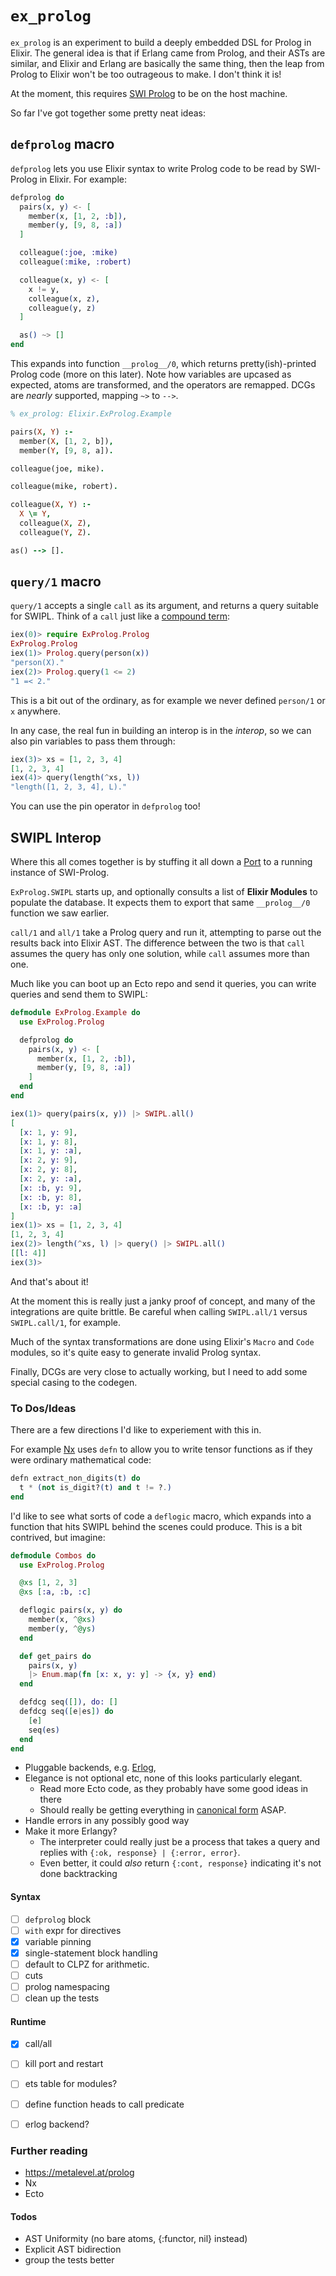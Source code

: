 # `ex_prolog`

`ex_prolog` is an experiment to build a deeply embedded DSL for Prolog in Elixir. The general idea is that if Erlang came from Prolog, and their ASTs are similar, and Elixir and Erlang are basically the same thing, then the leap from Prolog to Elixir won't be too outrageous to make. I don't think it is!

At the moment, this requires [SWI Prolog](https://www.swi-prolog.org/) to be on the host machine.

So far I've got together some pretty neat ideas:

## `defprolog` macro

`defprolog` lets you use Elixir syntax to write Prolog code to be read by SWI-Prolog in Elixir. For example:

```elixir
defprolog do
  pairs(x, y) <- [
    member(x, [1, 2, :b]),
    member(y, [9, 8, :a])
  ]

  colleague(:joe, :mike)
  colleague(:mike, :robert)

  colleague(x, y) <- [
    x != y,
    colleague(x, z),
    colleague(y, z)
  ]

  as() ~> []
end
```

This expands into function `__prolog__/0`, which returns pretty(ish)-printed Prolog code (more on this later). Note how variables are upcased as expected, atoms are transformed, and the operators are remapped. DCGs are _nearly_ supported, mapping `~>` to `-->`.

```prolog
% ex_prolog: Elixir.ExProlog.Example

pairs(X, Y) :-
  member(X, [1, 2, b]),
  member(Y, [9, 8, a]).

colleague(joe, mike).

colleague(mike, robert).

colleague(X, Y) :-
  X \= Y,
  colleague(X, Z),
  colleague(Y, Z).

as() --> [].
```

## `query/1` macro

`query/1` accepts a single `call` as its argument, and returns a query suitable for SWIPL. Think of a `call` just like a [compound term](https://www.metalevel.at/prolog/data):

```elixir
iex(0)> require ExProlog.Prolog
ExProlog.Prolog
iex(1)> Prolog.query(person(x))
"person(X)."
iex(2)> Prolog.query(1 <= 2)
"1 =< 2."
```

This is a bit out of the ordinary, as for example we never defined `person/1` or `x` anywhere.

In any case, the real fun in building an interop is in the _interop_, so we can also pin variables to pass them through:

```elixir
iex(3)> xs = [1, 2, 3, 4]
[1, 2, 3, 4]
iex(4)> query(length(^xs, l))
"length([1, 2, 3, 4], L)."
```

You can use the pin operator in `defprolog` too!

## SWIPL Interop

Where this all comes together is by stuffing it all down a [Port](https://hexdocs.pm/elixir/1.15.7/Port.html) to a running instance of SWI-Prolog.

`ExProlog.SWIPL` starts up, and optionally consults a list of **Elixir Modules** to populate the database. It expects them to export that same `__prolog__/0` function we saw earlier.

`call/1` and `all/1` take a Prolog query and run it, attempting to parse out the results back into Elixir AST. The difference between the two is that `call` assumes the query has only one solution, while `call` assumes more than one.

Much like you can boot up an Ecto repo and send it queries, you can write queries and send them to SWIPL:

```elixir
defmodule ExProlog.Example do
  use ExProlog.Prolog

  defprolog do
    pairs(x, y) <- [
      member(x, [1, 2, :b]),
      member(y, [9, 8, :a])
    ]
  end
end
```

```elixir
iex(1)> query(pairs(x, y)) |> SWIPL.all()
[
  [x: 1, y: 9],
  [x: 1, y: 8],
  [x: 1, y: :a],
  [x: 2, y: 9],
  [x: 2, y: 8],
  [x: 2, y: :a],
  [x: :b, y: 9],
  [x: :b, y: 8],
  [x: :b, y: :a]
]
iex(1)> xs = [1, 2, 3, 4]
[1, 2, 3, 4]
iex(2)> length(^xs, l) |> query() |> SWIPL.all()
[[l: 4]]
iex(3)> 
```

And that's about it!

At the moment this is really just a janky proof of concept, and many of the integrations are quite brittle. Be careful when calling `SWIPL.all/1` versus `SWIPL.call/1`, for example.

Much of the syntax transformations are done using Elixir's `Macro` and `Code` modules, so it's quite easy to generate invalid Prolog syntax.

Finally, DCGs are very close to actually working, but I need to add some special casing to the codegen.

### To Dos/Ideas

There are a few directions I'd like to experiement with this in.

For example [Nx](https://hexdocs.pm/nx/Nx.Defn.html#defn/2) uses `defn` to allow you to write tensor functions as if they were ordinary mathematical code:

```elixir
defn extract_non_digits(t) do
  t * (not is_digit?(t) and t != ?.)
end

```

I'd like to see what sorts of code a `deflogic` macro, which expands into a function that hits SWIPL behind the scenes could produce. This is a bit contrived, but imagine:

```elixir
defmodule Combos do
  use ExProlog.Prolog

  @xs [1, 2, 3]
  @xs [:a, :b, :c]

  deflogic pairs(x, y) do
    member(x, ^@xs)
    member(y, ^@ys)
  end

  def get_pairs do
    pairs(x, y)
    |> Enum.map(fn [x: x, y: y] -> {x, y} end)
  end

  defdcg seq([]), do: []
  defdcg seq([e|es]) do
    [e]
    seq(es)
  end
end
```

- Pluggable backends, e.g. [Erlog](https://github.com/rvirding/erlog),
- Elegance is not optional etc, none of this looks particularly elegant.
  - Read more Ecto code, as they probably have some good ideas in there
  - Should really be getting everything in [canonical form](https://www.swi-prolog.org/pldoc/man?predicate=write_canonical/1) ASAP.
- Handle errors in any possibly good way
- Make it more Erlangy?
  - The interpreter could really just be a process that takes a query and replies with `{:ok, response} | {:error, error}`.
  - Even better, it could _also_ return `{:cont, response}` indicating it's not done backtracking

#### Syntax

- [ ] `defprolog` block
- [ ] `with` expr for directives
- [x] variable pinning
- [x] single-statement block handling
- [ ] default to CLPZ for arithmetic.
- [ ] cuts
- [ ] prolog namespacing
- [ ] clean up the tests

#### Runtime

- [x] call/all
- [ ] kill port and restart
- [ ] ets table for modules?

- [ ] define function heads to call predicate
- [ ] erlog backend?

### Further reading

- <https://metalevel.at/prolog>
- Nx
- Ecto

#### Todos

- AST Uniformity (no bare atoms, {:functor, nil} instead)
- Explicit AST bidirection
- group the tests better
